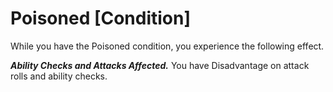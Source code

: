 # Poisoned [Condition]

While you have the Poisoned condition, you experience the following effect.

**_Ability Checks and Attacks Affected._** You have Disadvantage on attack rolls and ability checks.